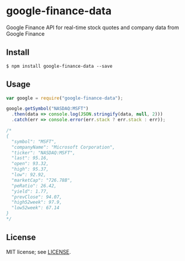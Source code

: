 # google-finance-data
Google Finance API for real-time stock quotes and company data from Google Finance

## Install
```
$ npm install google-finance-data --save
```

## Usage
```javascript
var google = require("google-finance-data");

google.getSymbol("NASDAQ:MSFT")
  .then(data => console.log(JSON.stringify(data, null, 2)))
  .catch(err => console.error(err.stack ? err.stack : err));

/*
{
  "symbol": "MSFT",
  "companyName": "Microsoft Corporation",
  "ticker": "NASDAQ:MSFT",
  "last": 95.16,
  "open": 93.32,
  "high": 95.37,
  "low": 92.92,
  "marketCap": "726.78B",
  "peRatio": 26.42,
  "yield": 1.77,
  "prevClose": 94.07,
  "high52week": 97.9,
  "low52week": 67.14
}
*/
```

## License
MIT license; see [LICENSE](./LICENSE).

